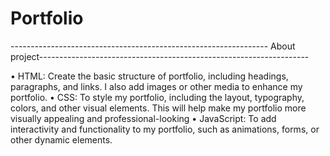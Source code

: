 # Portfolio
---------------------------------------------------------------- About project-------------------------------------------------------------------



• HTML: Create the basic structure of portfolio, including headings, paragraphs, and links. I also add images or other
media to enhance my portfolio.
• CSS: To style my portfolio, including the layout, typography, colors, and other visual elements. This will help make my
portfolio more visually appealing and professional-looking
• JavaScript: To add interactivity and functionality to my portfolio, such as animations, forms, or other dynamic
elements.
